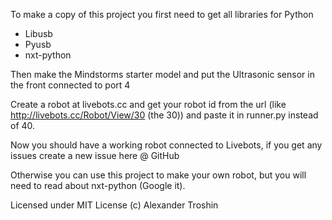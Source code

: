 To make a copy of this project you first need to get all libraries for Python

* Libusb
* Pyusb
* nxt-python

Then make the Mindstorms starter model and put the Ultrasonic sensor in the front connected to port 4

Create a robot at livebots.cc and get your robot id from the url (like http://livebots.cc/Robot/View/30 (the 30)) and paste it in runner.py instead of 40.

Now you should have a working robot connected to Livebots, if you get any issues create a new issue here @ GitHub

Otherwise you can use this project to make your own robot, but you will need to read about nxt-python (Google it). 

Licensed under MIT License
(c) Alexander Troshin
